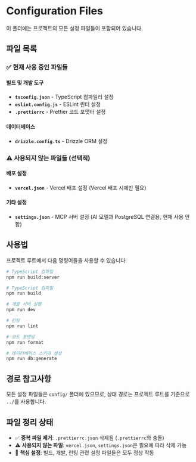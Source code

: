 # Configuration Files

이 폴더에는 프로젝트의 모든 설정 파일들이 포함되어 있습니다.

## 파일 목록

### ✅ **현재 사용 중인 파일들**

#### 빌드 및 개발 도구

- **`tsconfig.json`** - TypeScript 컴파일러 설정
- **`eslint.config.js`** - ESLint 린터 설정
- **`.prettierrc`** - Prettier 코드 포맷터 설정

#### 데이터베이스

- **`drizzle.config.ts`** - Drizzle ORM 설정

### ⚠️ **사용되지 않는 파일들 (선택적)**

#### 배포 설정

- **`vercel.json`** - Vercel 배포 설정 (Vercel 배포 시에만 필요)

#### 기타 설정

- **`settings.json`** - MCP 서버 설정 (AI 모델과 PostgreSQL 연결용, 현재 사용 안함)

## 사용법

프로젝트 루트에서 다음 명령어들을 사용할 수 있습니다:

```bash
# TypeScript 컴파일
npm run build:server

# TypeScript 컴파일
npm run build

# 개발 서버 실행
npm run dev

# 린팅
npm run lint

# 코드 포맷팅
npm run format

# 데이터베이스 스키마 생성
npm run db:generate
```

## 경로 참고사항

모든 설정 파일들은 `config/` 폴더에 있으므로, 상대 경로는 프로젝트 루트를 기준으로 `../`를 사용합니다.

## 파일 정리 상태

- ✅ **중복 파일 제거**: `.prettierrc.json` 삭제됨 (`.prettierrc`와 충돌)
- ⚠️ **사용되지 않는 파일**: `vercel.json`, `settings.json`은 필요에 따라 삭제 가능
- 🎯 **핵심 설정**: 빌드, 개발, 린팅 관련 설정 파일들은 모두 정상 작동
